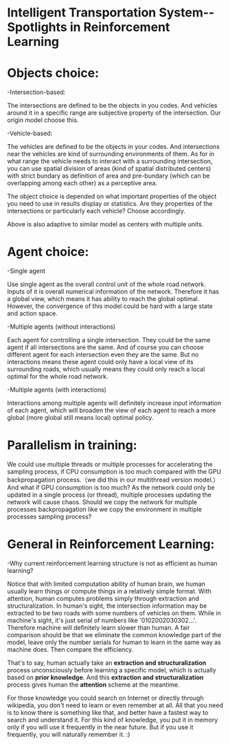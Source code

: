 # Intelligent Transportation System--Spotlights in Reinforcement Learning

# Objects choice:

-Intersection-based:

The intersections are defined to be the objects in you codes. And vehicles around it in a specific range are subjective property of the intersection. Our origin model choose this.

-Vehicle-based:

The vehicles are defined to be the objects in your codes. And intersections near the vehicles are kind of surrounding environments of them. As for in what range the vehicle needs to interact with a surrounding intersection, you can use spatial division of areas (kind of spatial distributed centers) with strict bundary as definition of area and pre-bundary (which can be overlapping among each other) as a perceptive area.

The object choice is depended on what important properties of the object you need to use in results display or statistics. Are they properties of the intersections or particularly each vehicle? Choose accordingly.

Above is also adaptive to similar model as centers with multiple units.

# Agent choice:

-Single agent

Use single agent as the overall control unit of the whole road network. Inputs of it is overall numerical information of the network. Therefore it has a global view, which means it has ability to reach the global optimal. However, the convergence of this model could be hard with a large state and action space.

-Multiple agents (without interactions)

Each agent for controlling a single intersection. They could be the same agent if all intersections are the same. And of course you can choose different agent for each intersection even they are the same. But no interactions means these agent could only have a local view of its surrounding roads, which usually means they could only reach a local optimal for the whole road network.

-Multiple agents (with interactions)

Interactions among multiple agents will definitely increase input information of each agent, which will broaden the view of each agent to reach a more global (more global still means local) optimal policy.

# Parallelism in training:

We could use multiple threads or multiple processes for accelerating the sampling process, if CPU consumption is too much compared with the GPU backpropagation process.（we did this in our multithread version model.） And what if GPU consumption is too much? As the network could only be updated in a single process (or thread), multiple processes updating the network will cause chaos. Should we copy the network for multiple processes backpropagation like we copy the environment in multiple processes sampling process?

# General in Reinforcement Learning:

-Why current reinforcement learning structure is not as efficient as human learning?

Notice that with limited computation ability of human brain, we human usually learn things or compute things in a relatively simple format. With attention, human computes problems simply through extraction and structuralization. In human's sight, the intersection information may be extracted to be two roads with some numbers of vehicles on them. While in machine's sight, it's just serial of numbers like '0102002030302...'. Therefore machine will definitely learn slower than human. A fair comparison should be that we eliminate the common knowledge part of the model, leave only the number serials for human to learn in the same way as machine does. Then compare the efficiency. 

That's to say, human actually take an __extraction and structuralization__ process unconsciously before learning  a specific model, which is actually based on __prior knowledge__. And this __extraction and structuralization__ process gives human the __attention__ scheme at the meantime.





For those knowledge you could search on Internet or directly through wikipedia, you don't need to learn or even remember at all. All that you need is to know there is something like that, and better have a fastest way to search and understand it. For this kind of knowledge, you put it in memory only if you will use it frequently in the near future. But if you use it frequently, you will naturally remember it. :)

